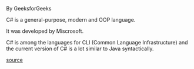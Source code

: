 By GeeksforGeeks

C# is a general-purpose, modern and OOP language.

It was developed by Miscrosoft.

C# is among the languages for CLI (Common Language Infrastructure) and the current version of C# is a lot similar to Java syntactically.

[source](https://www.geeksforgeeks.org/introduction-to-c-sharp/)
